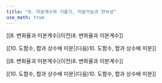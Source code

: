 ```yaml
---
title: "9. 미분계수와 기울기, 미분가능과 연속성"
use_math: true
---
```

[[8. 변화율과 미분계수|(이전)8. 변화율과 미분계수]]

[[10. 도함수, 합과 상수배 미분|(다음)10. 도함수, 합과 상수배 미분]]






[[8. 변화율과 미분계수|(이전)8. 변화율과 미분계수]]

[[10. 도함수, 합과 상수배 미분|(다음)10. 도함수, 합과 상수배 미분]]